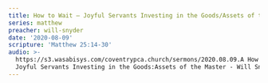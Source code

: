 ```yaml
---
title: How to Wait – Joyful Servants Investing in the Goods/Assets of the Master
series: matthew
preacher: will-snyder
date: '2020-08-09'
scripture: 'Matthew 25:14-30'
audio: >-
  https://s3.wasabisys.com/coventrypca.church/sermons/2020.08.09.A How to Wait –
  Joyful Servants Investing in the Goods:Assets of the Master - Will Snyder.mp3
---
```

